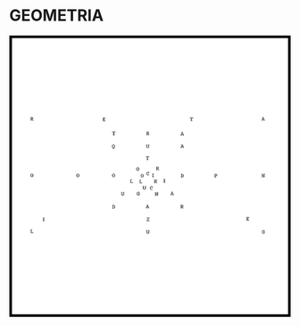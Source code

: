 # GEOMETRIA

![](https://github.com/DanielBrito/no-ritmo-de-algo/blob/master/PoemasVisuais/img/geometria.jpg)
